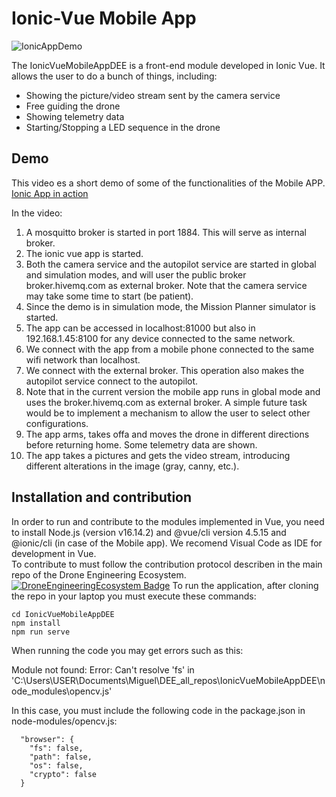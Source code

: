 # Ionic-Vue Mobile App
![IonicAppDemo](https://user-images.githubusercontent.com/100842082/213981154-11cb3b23-81cc-4eac-ad5d-25c1dac7714a.png)


The IonicVueMobileAppDEE is a front-end module developed in Ionic Vue. It allows the user to do a bunch of things, including:
- Showing the picture/video stream sent by the camera service
- Free guiding the drone
- Showing telemetry data
- Starting/Stopping a LED sequence in the drone

## Demo
This video es a short demo of some of the functionalities of the Mobile APP.   
[Ionic App in action](https://www.youtube.com/watch?v=iDihSNpX-gs)   

In the video:
1. A mosquitto broker is started in port 1884. This will serve as internal broker.   
2. The ionic vue app is started. 
3. Both the camera service and the autopilot service are started in global and simulation modes, and will user the public broker broker.hivemq.com as external broker. Note that the camera service may take some time to start (be patient).    
4. Since the demo is in simulation mode, the Mission Planner simulator is started.   
5. The app can be accessed in localhost:81000 but also in 192.168.1.45:8100 for any device connected to the same network.     
6. We connect with the app from a mobile phone connected to the same wifi network than localhost.    
7. We connect with the external broker. This operation also makes the autopilot service connect to the autopilot.    
8. Note that in the current version the mobile app runs in global mode and uses the broker.hivemq.com as external broker. A simple future task would be to implement a mechanism to allow the user to select other configurations.    
9. The app arms, takes offa and moves the drone in different directions before returning home. Some telemetry data are shown.    
10. The app takes a pictures and gets the video stream, introducing different alterations in the image (gray, canny, etc.).     

## Installation and contribution
In order to run and contribute to the modules implemented in Vue, you need to install Node.js (version v16.14.2) and @vue/cli version 4.5.15 and @ionic/cli (in case of the Mobile app). We recomend Visual Code as IDE for development in Vue.    
To contribute to must follow the contribution protocol describen in the main repo of the Drone Engineering Ecosystem.
[![DroneEngineeringEcosystem Badge](https://img.shields.io/badge/DEE-MainRepo-brightgreen.svg)](https://github.com/dronsEETAC/DroneEngineeringEcosystemDEE)
To run the application, after cloning the repo in your laptop you must execute these commands:
```
cd IonicVueMobileAppDEE
npm install
npm run serve
```
When running the code you may get errors such as this:

Module not found: Error: Can't resolve 'fs' in 'C:\Users\USER\Documents\Miguel\DEE_all_repos\IonicVueMobileAppDEE\node_modules\opencv.js'

In this case, you must include the following code in the package.json in node-modules/opencv.js:     
```
  "browser": {
    "fs": false,
    "path": false,
    "os": false,
    "crypto": false
  }
  ```

